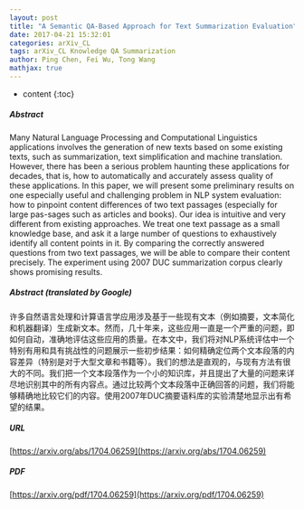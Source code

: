 ```yaml
---
layout: post
title: "A Semantic QA-Based Approach for Text Summarization Evaluation"
date: 2017-04-21 15:32:01
categories: arXiv_CL
tags: arXiv_CL Knowledge QA Summarization
author: Ping Chen, Fei Wu, Tong Wang
mathjax: true
---
```


* content
{:toc}

##### Abstract
Many Natural Language Processing and Computational Linguistics applications involves the generation of new texts based on some existing texts, such as summarization, text simplification and machine translation. However, there has been a serious problem haunting these applications for decades, that is, how to automatically and accurately assess quality of these applications. In this paper, we will present some preliminary results on one especially useful and challenging problem in NLP system evaluation: how to pinpoint content differences of two text passages (especially for large pas-sages such as articles and books). Our idea is intuitive and very different from existing approaches. We treat one text passage as a small knowledge base, and ask it a large number of questions to exhaustively identify all content points in it. By comparing the correctly answered questions from two text passages, we will be able to compare their content precisely. The experiment using 2007 DUC summarization corpus clearly shows promising results.

##### Abstract (translated by Google)
许多自然语言处理和计算语言学应用涉及基于一些现有文本（例如摘要，文本简化和机器翻译）生成新文本。然而，几十年来，这些应用一直是一个严重的问题，即如何自动，准确地评估这些应用的质量。在本文中，我们将对NLP系统评估中一个特别有用和具有挑战性的问题展示一些初步结果：如何精确定位两个文本段落的内容差异（特别是对于大型文章和书籍等）。我们的想法是直观的，与现有方法有很大的不同。我们把一个文本段落作为一个小的知识库，并且提出了大量的问题来详尽地识别其中的所有内容点。通过比较两个文本段落中正确回答的问题，我们将能够精确地比较它们的内容。使用2007年DUC摘要语料库的实验清楚地显示出有希望的结果。

##### URL
[https://arxiv.org/abs/1704.06259](https://arxiv.org/abs/1704.06259)

##### PDF
[https://arxiv.org/pdf/1704.06259](https://arxiv.org/pdf/1704.06259)

